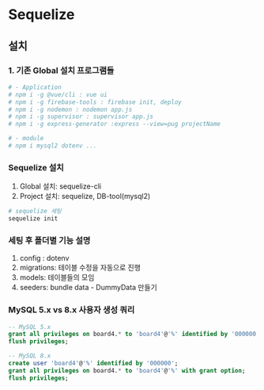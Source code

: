 # Sequelize

## 설치
### 1. 기존 Global 설치 프로그램들
```bash
# - Application
# npm i -g @vue/cli : vue ui
# npm i -g firebase-tools : firebase init, deploy
# npm i -g nodemon : nodemon app.js
# npm i -g supervisor : supervisor app.js
# npm i -g express-generator :express --view=pug projectName

# - module
# npm i mysql2 dotenv ...
```

### Sequelize 설치
1. Global 설치: sequelize-cli
2. Project 설치: sequelize, DB-tool(mysql2)

```bash
# sequelize 세팅
sequelize init
```
### 세팅 후 폴더별 기능 설명
1. config : dotenv
2. migrations: 테이블 수정을 자동으로 진행
3. models: 테이블들의 모임
4. seeders: bundle data - DummyData 만들기

### MySQL 5.x vs 8.x 사용자 생성 쿼리
```sql
-- MySQL 5.x
grant all privileges on board4.* to 'board4'@'%' identified by '000000';
flush privileges;

-- MySQL 8.x
create user 'board4'@'%' identified by '000000';
grant all privileges on board4.* to 'board4'@'%' with grant option;
flush privileges;
```